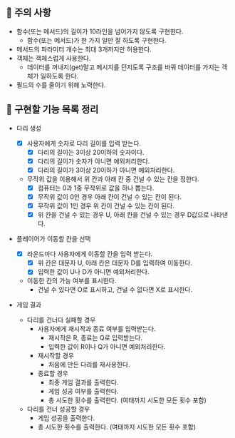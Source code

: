 ## 🚫 주의 사항
- 함수(또는 메서드)의 길이가 10라인을 넘어가지 않도록 구현한다.
  - 함수(또는 메서드)가 한 가지 일만 잘 하도록 구현한다.
- 메서드의 파라미터 개수는 최대 3개까지만 허용한다.
- 객체는 객체스럽게 사용한다.
  - 데이터를 꺼내지(get)말고 메시지를 던지도록 구조를 바꿔 데이터를 가지는 객체가 일하도록 한다.
- 필드의 수를 줄이기 위해 노력한다.

## 📃 구현할 기능 목록 정리
- 다리 생성
  - [x] 사용자에게 숫자로 다리 길이를 입력 받는다.
    - [x] 다리의 길이는 3이상 20이하의 숫자이다.
    - [x] 다리의 길이가 숫자가 아니면 예외처리한다.
    - [x] 다리의 길이가 3이상 20이하가 아니면 예외처리한다.
  - 무작위 값을 이용해서 위 칸과 아래 칸 중 건널 수 있는 칸을 정한다.
    - [x] 컴퓨터는 0과 1중 무작위로 값을 하나 뽑는다.
    - [x] 무작위 값이 0인 경우 아래 칸이 건널 수 있는 칸이 된다.
    - [x] 무작위 값이 1인 경우 위 칸이 건널 수 있는 칸이 된다.
    - [x] 위 칸을 건널 수 있는 경우 U, 아래 칸을 건널 수 있는 경우 D값으로 나타낸다.

- 플레이어가 이동할 칸을 선택
  - [x] 라운드마다 사용자에게 이동할 칸을 입력 받는다.
    - [x] 위 칸은 대문자 U, 아래 칸은 대문자 D를 입력하여 이동한다.
    - [x] 입력한 값이 U나 D가 아니면 예외처리한다.
  - 이동한 칸의 가능 여부를 표시한다.
    - 건널 수 있다면 O로 표시하고, 건널 수 없다면 X로 표시한다.

- 게임 결과
  - 다리를 건너다 실패할 경우
    - 사용자에게 재시작과 종료 여부를 입력받는다.
      - 재시작은 R, 종료는 Q로 입력받는다.
      - 입력한 값이 R이나 Q가 아니면 예외처리한다.
    - 재시작할 경우
      - 처음에 만든 다리를 재사용한다.
    - 종료할 경우
      - 최종 게임 결과를 출력한다.
      - 게임 성공 여부를 출력한다.
      - 총 시도한 횟수를 출력한다. (여태까지 시도한 모든 횟수 포함)
  - 다리를 건너 성공할 경우
    - 게임 성공을 출력한다.
    - 총 시도한 횟수를 출력한다. (여태까지 시도한 모든 횟수 포함)
